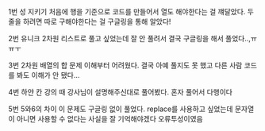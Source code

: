 1번 성 지키기
처음에 행을 기준으로 코드를 만들어서 열도 해야한다는 걸 꺠달았다. 두 줄을 하려면 따로 구해야한다는 걸 구글링을 통해 알았다!

2번 유니크
2차원 리스트로 풀고 싶었는데 잘 안 풀려서 결국 구글링을 해서 풀었다..,ㅠㅠㅜ

3번 2차원 배열의 합
문제 이해부터 어려웠다. 결국 아예 풀지도 못 했고 다른 사람 코드를 봐도 이해가 안 됐다...

4번 하얀 칸
강의 때 강사님이 설명해주신대로 풀어봤다. 혼자 풀어서 다행이다

5번 5와6의 차이
이 문제도 구글링 없이 풀었다. replace를 사용하고 싶었는데 문자열이 아니면 사용할 수 없다는 사실을 잘 기억해야겠다 오류투성이였음